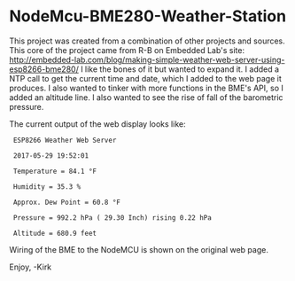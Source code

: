 # NodeMcu-BME280-Weather-Station
This project was created from a combination of other projects and sources.
This core of the project came from R-B on Embedded Lab's site:
   http://embedded-lab.com/blog/making-simple-weather-web-server-using-esp8266-bme280/
I like the bones of it but wanted to expand it. I added a NTP call to get the current
time and date, which I added to the web page it produces. I also wanted to tinker with
more functions in the BME's API, so I added an altitude line. I also wanted to see the
rise of fall of the barometric pressure.

The current output of the web display looks like:

     ESP8266 Weather Web Server

     2017-05-29 19:52:01

     Temperature = 84.1 °F

     Humidity = 35.3 %

     Approx. Dew Point = 60.8 °F

     Pressure = 992.2 hPa ( 29.30 Inch) rising 0.22 hPa

     Altitude = 680.9 feet

Wiring of the BME to the NodeMCU is shown on the original web page.

Enjoy,
-Kirk
